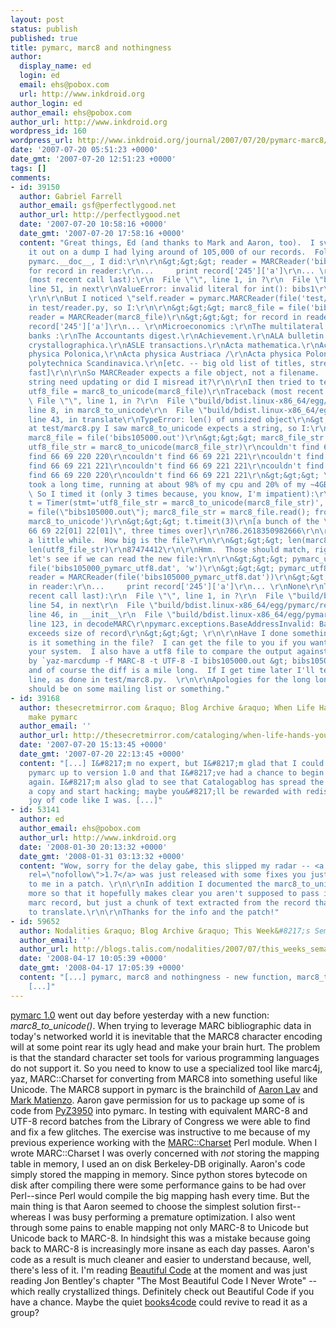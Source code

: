 ```yaml
---
layout: post
status: publish
published: true
title: pymarc, marc8 and nothingness
author:
  display_name: ed
  login: ed
  email: ehs@pobox.com
  url: http://www.inkdroid.org
author_login: ed
author_email: ehs@pobox.com
author_url: http://www.inkdroid.org
wordpress_id: 160
wordpress_url: http://www.inkdroid.org/journal/2007/07/20/pymarc-marc8/
date: '2007-07-20 05:51:23 +0000'
date_gmt: '2007-07-20 12:51:23 +0000'
tags: []
comments:
- id: 39150
  author: Gabriel Farrell
  author_email: gsf@perfectlygood.net
  author_url: http://perfectlygood.net
  date: '2007-07-20 10:58:16 +0000'
  date_gmt: '2007-07-20 17:58:16 +0000'
  content: "Great things, Ed (and thanks to Mark and Aaron, too).  I svn'd and tried
    it out on a dump I had lying around of 105,000 of our records.  Following the
    pymarc.__doc__, I did:\r\n\r\n&gt;&gt;&gt; reader = MARCReader('bibs105000.out')\r\n&gt;&gt;&gt;
    for record in reader:\r\n...     print record['245']['a']\r\n... \r\nTraceback
    (most recent call last):\r\n  File \"\", line 1, in ?\r\n  File \"build/bdist.linux-x86_64/egg/pymarc/reader.py\",
    line 51, in next\r\nValueError: invalid literal for int(): bibs1\r\n&gt;&gt;&gt;
    \r\n\r\nBut I noticed \"self.reader = pymarc.MARCReader(file('test/test.dat'))\"
    in test/reader.py, so I:\r\n\r\n&gt;&gt;&gt; marc8_file = file('bibs105000.out')\r\n&gt;&gt;&gt;
    reader = MARCReader(marc8_file)\r\n&gt;&gt;&gt; for record in reader:\r\n...     print
    record['245']['a']\r\n... \r\nMicroeconomics :\r\nThe multilateral development
    banks :\r\nThe Accountants digest.\r\nAchievement.\r\nALA bulletin.\r\nActa arithmetica.\r\nActa
    crystallographica.\r\nASLE transactions.\r\nActa mathematica.\r\nActa mechanica.\r\nActa
    physica Polonica,\r\nActa physica Austriaca /\r\nActa physica Polonica.\r\nActa
    polytechnica Scandinavica.\r\n[etc. -- big old list of titles, streaming by, very
    fast]\r\n\r\nSo MARCReader expects a file object, not a filename.  Does that doc
    string need updating or did I misread it?\r\n\r\nI then tried to test marc8_to_unicode:\r\n\r\n&gt;&gt;&gt;
    utf8_file = marc8_to_unicode(marc8_file)\r\nTraceback (most recent call last):\r\n
    \ File \"\", line 1, in ?\r\n  File \"build/bdist.linux-x86_64/egg/pymarc/marc8.py\",
    line 8, in marc8_to_unicode\r\n  File \"build/bdist.linux-x86_64/egg/pymarc/marc8.py\",
    line 43, in translate\r\nTypeError: len() of unsized object\r\n&gt;&gt;&gt; \r\n\r\nLooking
    at test/marc8.py I saw marc8_to_unicode expects a string, so I:\r\n\r\n&gt;&gt;&gt;
    marc8_file = file('bibs105000.out')\r\n&gt;&gt;&gt; marc8_file_str = marc8_file.read()\r\n&gt;&gt;&gt;
    utf8_file_str = marc8_to_unicode(marc8_file_str)\r\ncouldn't find 66 69 221 221\r\ncouldn't
    find 66 69 220 220\r\ncouldn't find 66 69 221 221\r\ncouldn't find 66 69 220 220\r\ncouldn't
    find 66 69 221 221\r\ncouldn't find 66 69 221 221\r\ncouldn't find 66 69 220 220\r\ncouldn't
    find 66 69 220 220\r\ncouldn't find 66 69 221 221\r\n&gt;&gt;&gt; \r\n\r\nThis
    took a long time, running at about 98% of my cpu and 20% of my ~4GB of  memory.
    \ So I timed it (only 3 times because, you know, I'm impatient):\r\n\r\n&gt;&gt;&gt;
    t = Timer(stmt='utf8_file_str = marc8_to_unicode(marc8_file_str)', setup='marc8_file
    = file(\"bibs105000.out\"); marc8_file_str = marc8_file.read(); from pymarc import
    marc8_to_unicode')\r\n&gt;&gt;&gt; t.timeit(3)\r\n[a bunch of the \"couldn't find
    66 69 22[01] 22[01]\", three times over]\r\n786.2618350982666\r\n\r\nSo it took
    a little while.  How big is the file?\r\n\r\n&gt;&gt;&gt; len(marc8_file_str)\r\n93747869\r\n&gt;&gt;&gt;
    len(utf8_file_str)\r\n87474412\r\n\r\nHmm.  Those should match, right?  Well,
    let's see if we can read the new file:\r\n\r\n&gt;&gt;&gt; pymarc_utf8_file =
    file('bibs105000_pymarc_utf8.dat', 'w')\r\n&gt;&gt;&gt; pymarc_utf8_file.write(utf8_file_str.encode('utf8'))\r\n&gt;&gt;&gt;
    reader = MARCReader(file('bibs105000_pymarc_utf8.dat'))\r\n&gt;&gt;&gt; for record
    in reader:\r\n...     print record['245']['a']\r\n... \r\nNone\r\nTraceback (most
    recent call last):\r\n  File \"\", line 1, in ?\r\n  File \"build/bdist.linux-x86_64/egg/pymarc/reader.py\",
    line 54, in next\r\n  File \"build/bdist.linux-x86_64/egg/pymarc/record.py\",
    line 46, in __init__\r\n  File \"build/bdist.linux-x86_64/egg/pymarc/record.py\",
    line 123, in decodeMARC\r\npymarc.exceptions.BaseAddressInvalid: Base address
    exceeds size of record\r\n&gt;&gt;&gt; \r\n\r\nHave I done something screwy, or
    is it something in the file?  I can get the file to you if you want to test on
    your system.  I also have a utf8 file to compare the output against, produced
    by `yaz-marcdump -f MARC-8 -t UTF-8 -I bibs105000.out &gt; bibs105000_utf8.out`,
    and of course the diff is a mile long.  If I get time later I'll test line by
    line, as done in test/marc8.py.  \r\n\r\nApologies for the long long comment --
    should be on some mailing list or something."
- id: 39168
  author: thesecretmirror.com &raquo; Blog Archive &raquo; When Life Hands You MARC,
    make pymarc
  author_email: ''
  author_url: http://thesecretmirror.com/cataloging/when-life-hands-you-marc-make-pymarc
  date: '2007-07-20 15:13:45 +0000'
  date_gmt: '2007-07-20 22:13:45 +0000'
  content: "[...] I&#8217;m no expert, but I&#8217;m glad that I could help bring
    pymarc up to version 1.0 and that I&#8217;ve had a chance to begin enjoy programming
    again. I&#8217;m also glad to see that Catalogablog has spread the word. Download
    a copy and start hacking; maybe you&#8217;ll be rewarded with rediscovering the
    joy of code like I was. [...]"
- id: 53141
  author: ed
  author_email: ehs@pobox.com
  author_url: http://www.inkdroid.org
  date: '2008-01-30 20:13:32 +0000'
  date_gmt: '2008-01-31 03:13:32 +0000'
  content: "Wow, sorry for the delay gabe, this slipped my radar -- <a href=\"http://pypi.python.org/pypi/pymarc\"
    rel=\"nofollow\">1.7</a> was just released with some fixes you just recently sent
    to me in a patch. \r\n\r\nIn addition I documented the marc8_to_unicode function
    more so that it hopefully makes clear you aren't supposed to pass in a serialized
    marc record, but just a chunk of text extracted from the record that you'd like
    to translate.\r\n\r\nThanks for the info and the patch!"
- id: 59652
  author: Nodalities &raquo; Blog Archive &raquo; This Week&#8217;s Semantic Web
  author_email: ''
  author_url: http://blogs.talis.com/nodalities/2007/07/this_weeks_semantic_web_3.php
  date: '2008-04-17 10:05:39 +0000'
  date_gmt: '2008-04-17 17:05:39 +0000'
  content: "[...] pymarc, marc8 and nothingness - new function, marc8_to_unicode()
    [...]"
---
```


<p><a href="http://www.python.org/pypi/pymarc/" title="pymarc">pymarc 1.0</a> went out day before yesterday with a new function: <em>marc8_to_unicode()</em>. When trying to leverage MARC bibliographic data in today's networked world it is inevitable that the MARC8 character encoding will at some point rear its ugly head and make your brain hurt. The problem is that the standard character set tools for various programming languages do not support it. So you need to know to use a specialized tool like marc4j, yaz, MARC::Charset for converting from MARC8 into something useful like Unicode. The MARC8 support in pymarc is the brainchild of <a href="http://www.panix.com/~asl2">Aaron Lav</a> and <a href="http://thesecretmirror.com/">Mark Matienzo</a>. Aaron gave permission for us to package up some of is code from <a href="http://www.panix.com/~asl2/software/PyZ3950/">PyZ3950</a> into pymarc. In testing with equivalent MARC-8 and UTF-8 record batches from the Library of Congress we were able to find and fix a few glitches. The exercise was instructive to me because of my previous experience working with the <a href="http://cpan.org/MARC-Charset">MARC::Charset</a> Perl module. When I wrote MARC::Charset I was overly concerned with <em>not</em> storing the mapping table in memory, I used an on disk Berkeley-DB originally. Aaron's code simply stored the mapping in memory. Since python stores bytecode on disk after compiling there were some performance gains to be had over Perl--since Perl would compile the big mapping hash every time. But the main thing is that Aaron seemed to choose the simplest solution first-- whereas I was busy performing a premature optimization. I also went through some pains to enable mapping not only MARC-8 to Unicode but Unicode back to MARC-8. In hindsight this was a mistake because going back to MARC-8 is increasingly more insane as each day passes. Aaron's code as a result is much cleaner and easier to understand because, well, there's less of it. I'm reading <a href="http://www.oreilly.com/catalog/9780596510046/">Beautiful Code</a> at the moment and was just reading Jon Bentley's chapter "The Most Beautiful Code I Never Wrote" -- which really crystallized things. Definitely check out Beautiful Code if you have a chance. Maybe the quiet <a href="http://web.archive.org/web/20070617063746/http://books.code4lib.org/">books4code</a> could revive to read it as a group?</p>
